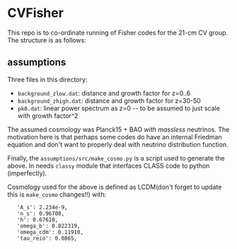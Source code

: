 # CVFisher

This repo is to co-ordinate running of Fisher codes for the 21-cm CV group.
The structure is as follows:

## assumptions

Three files in this directory:

 * `background_zlow.dat`: distance and growth factor for z=0..6
 * `background_zhigh.dat`: distance and growth factor for z=30-50
 * `pk0.dat`: linear power spectrum as z=0 -- to be assumed to just scale with growth factor^2

The assumed cosmology was Planck15 + BAO *with massless* neutrinos. The motivation here is that perhaps some codes do have
an internal Friedman equation and don't want to properly deal with neutrino distribution function.

Finally, the `assumptions/src/make_cosmo.py` is a script used to generate the above. In needs `classy` module that
interfaces CLASS code to python (imperfectly).

Cosmology used for the above is defined as LCDM(don't forget to update this is `make_cosmo` changes!!) with:
```
   'A_s': 2.234e-9,
   'n_s': 0.96708,
   'h': 0.67610,
   'omega_b': 0.022319,
   'omega_cdm': 0.11910,
   'tau_reio': 0.0865,
```




